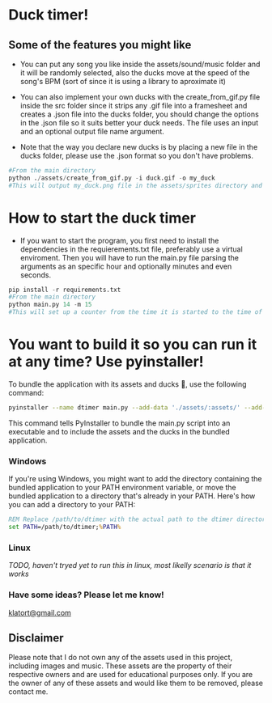 # Duck timer!
## Some of the features you might like
- You can put any song you like inside the assets/sound/music folder and it will be randomly selected, also the ducks move at the speed of the song's BPM (sort of since it is using a library to aproximate it)

- You can also implement your own ducks with the create_from_gif.py file inside the src folder since it strips any .gif file into a framesheet and creates a .json file into the ducks folder, you should change the options in the .json file so it suits better your duck needs. The file uses an input and an optional output file name argument.
  
- Note that the way you declare new ducks is by placing a new file in the ducks folder, please use the .json format so you don't have problems.
  
```python
#From the main directory
python ./assets/create_from_gif.py -i duck.gif -o my_duck
#This will output my_duck.png file in the assets/sprites directory and my_duck.json into the ducks folder
```

# How to start the duck timer
- If you want to start the program, you first need to install the dependencies in the requierements.txt file, preferably use a virtual enviroment. Then you will have to run the main.py file parsing the arguments as an specific hour and optionally minutes and even seconds.
```python
pip install -r requirements.txt
#From the main directory
python main.py 14 -m 15
#This will set up a counter from the time it is started to the time of the day you want the timer to count
```
# You want to build it so you can run it at any time? Use pyinstaller!

To bundle the application with its assets and ducks 🦆, use the following command:

```bash
pyinstaller --name dtimer main.py --add-data './assets/:assets/' --add-data './ducks/:ducks/'
```
This command tells PyInstaller to bundle the main.py script into an executable and to include the assets and the ducks in the bundled application.

### Windows
If you're using Windows, you might want to add the directory containing the bundled application to your PATH environment variable, or move the bundled application to a directory that's already in your PATH. Here's how you can add a directory to your PATH:

```cmd
REM Replace /path/to/dtimer with the actual path to the dtimer directory
set PATH=/path/to/dtimer;%PATH%
```

### Linux

*TODO, haven't tryed yet to run this in linux, most likelly scenario is that it works*

### Have some ideas? Please let me know!
klatort@gmail.com
## Disclaimer

Please note that I do not own any of the assets used in this project, including images and music. These assets are the property of their respective owners and are used for educational purposes only. If you are the owner of any of these assets and would like them to be removed, please contact me.
